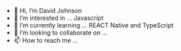 - 👋 Hi, I’m David Johnson
- 👀 I’m interested in ... Javascript
- 🌱 I’m currently learning ... REACT Native and TypeScript
- 💞️ I’m looking to collaborate on ...
- 📫 How to reach me ...

<!---
dejv0ld/dejv0ld is a ✨ special ✨ repository because its `README.md` (this file) appears on your GitHub profile.
You can click the Preview link to take a look at your changes.
--->

